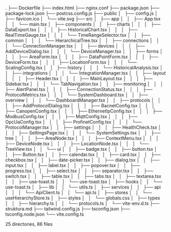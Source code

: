 .
├── Dockerfile
├── index.html
├── nginx.conf
├── package.json
├── package-lock.json
├── postcss.config.js
├── public
│   ├── config.js
│   ├── favicon.ico
│   └── vite.svg
├── src
│   ├── app
│   │   ├── App.tsx
│   │   └── main.tsx
│   ├── components
│   │   ├── charts
│   │   │   ├── DataExport.tsx
│   │   │   ├── HistoricalChart.tsx
│   │   │   ├── RealTimeGauge.tsx
│   │   │   └── TimeRangeSelector.tsx
│   │   ├── common
│   │   │   └── HierarchicalTree.tsx
│   │   ├── connections
│   │   │   └── ConnectionManager.tsx
│   │   ├── devices
│   │   │   ├── AddDeviceDialog.tsx
│   │   │   └── DeviceManager.tsx
│   │   ├── forms
│   │   │   ├── AreaForm.tsx
│   │   │   ├── DataPointForm.tsx
│   │   │   ├── DeviceForm.tsx
│   │   │   ├── LocationForm.tsx
│   │   │   └── ScalingConfig.tsx
│   │   ├── history
│   │   │   └── HistoricalAnalysis.tsx
│   │   ├── integrations
│   │   │   └── IntegrationManager.tsx
│   │   ├── layout
│   │   │   ├── Header.tsx
│   │   │   ├── MainLayout.tsx
│   │   │   ├── Sidebar.tsx
│   │   │   └── TabNavigation.tsx
│   │   ├── monitoring
│   │   │   ├── AlertPanel.tsx
│   │   │   ├── ConnectionStatus.tsx
│   │   │   ├── ProtocolMetrics.tsx
│   │   │   └── SystemDashboard.tsx
│   │   ├── overview
│   │   │   └── DashboardManager.tsx
│   │   ├── protocols
│   │   │   ├── AddProtocolDialog.tsx
│   │   │   ├── BacnetConfig.tsx
│   │   │   ├── CanopenConfig.tsx
│   │   │   ├── EthernetIpConfig.tsx
│   │   │   ├── ModbusConfig.tsx
│   │   │   ├── MqttConfig.tsx
│   │   │   ├── OpcUaConfig.tsx
│   │   │   ├── ProfinetConfig.tsx
│   │   │   └── ProtocolManager.tsx
│   │   ├── settings
│   │   │   ├── HealthCheck.tsx
│   │   │   ├── SettingsPage.tsx
│   │   │   └── SystemSettings.tsx
│   │   ├── tree
│   │   │   ├── AreaNode.tsx
│   │   │   ├── ContextMenu.tsx
│   │   │   ├── DeviceNode.tsx
│   │   │   ├── LocationNode.tsx
│   │   │   └── TreeView.tsx
│   │   └── ui
│   │       ├── badge.tsx
│   │       ├── button.tsx
│   │       ├── Button.tsx
│   │       ├── calendar.tsx
│   │       ├── card.tsx
│   │       ├── checkbox.tsx
│   │       ├── date-picker.tsx
│   │       ├── dialog.tsx
│   │       ├── input.tsx
│   │       ├── label.tsx
│   │       ├── popover.tsx
│   │       ├── progress.tsx
│   │       ├── select.tsx
│   │       ├── separator.tsx
│   │       ├── switch.tsx
│   │       ├── table.tsx
│   │       ├── tabs.tsx
│   │       ├── textarea.tsx
│   │       ├── use-toast.ts 
│   │       └── use-toast.tsx
│   ├── hooks
│   │   └── use-toast.ts
│   ├── lib
│   │   └── utils.ts
│   ├── services
│   │   ├── api
│   │   │   └── ApiClient.ts
│   │   └── api.ts
│   ├── stores
│   │   └── useHierarchyStore.ts
│   ├── styles
│   │   └── globals.css
│   ├── types
│   │   ├── hierarchy.ts
│   │   └── protocols.ts
│   └── vite-env.d.ts
├── struktura.md
├── tailwind.config.js
├── tsconfig.json
├── tsconfig.node.json
└── vite.config.ts

25 directories, 86 files
